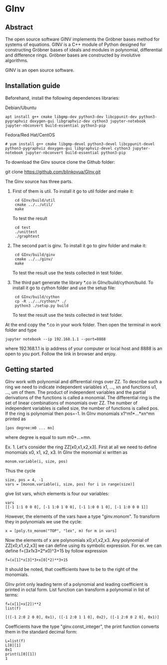 # GInv

## Abstract

The open source software GINV implements the Gröbner bases method for systems
of equations. GINV is a C++ module of Python designed for constructing Gröbner
bases of ideals and modules in polynomial, differential and difference rings.
Gröbner bases are constructed by involutive algorithms.

GINV is an open source software.

## Installation guide

Beforehand, install the following dependences libraries:

Debian/Ubuntu

    apt install g++ cmake libgmp-dev python3-dev libcppunit-dev python3-pygraphviz doxygen-gui libgraphviz-dev cython3 jupyter-notebook jupyter-nbconvert build-essential python3-pip

Fedora/Red Hat/CentOS

    # yum install g++ cmake libgmp-devel python3-devel libcppunit-devel python3-pygraphviz doxygen-gui libgraphviz-devel cython3 jupyter-notebook jupyter-nbconvert build-essential python3-pip

To download the Ginv source clone the Github folder:

git clone https://github.com/blinkovua/GInv.git

The Ginv source has three parts.

1. First of them is util. To install it go to util folder and make it:

        cd GInv/build/util
        cmake ../../util/
        make

    To test the result

        cd test
        ./unittest
        ./graphtest

2. The second part is ginv. To install it go to ginv folder and make it:

        cd GInv/build/ginv
        cmake ../../ginv/
        make

    To test the result use the tests collected in test folder.

3. The third part generate the library *.co in GInv/build/cython/build.
To install it go to cython folder and use the setup file:

        cd GInv/build/cython
        cp -R ../../cython/* ./
        python3 ./setup.py build

    To test the result use the tests collected in test folder.

At the end copy the *.co in your work folder. Then open the terminal in work
folder and type

    jupyter notebook --ip 192.168.1.1 --port=8888

where 192.168.1.1 is ip address of your computer or local host and 8888
is an open to you port. Follow the link in browser and enjoy.

## Getting started

GInv work with polynomial and differential rings over ZZ. To describe such
a ring we need to indicate independent variables x1, ..., xn and functions
u1, ..., um of them. The product of independent variables and the partial
derivations of the  functions is called a monomial. The differential ring
is the set of linear combinations of monomials over ZZ. The number of
independent variables is called size, the number of functions
is called pos. If the ring is polynomial then pos=-1. In GInv monomials
x1^m1*...*xn^mn printed as

    [pos degree:m0 ... mn]

where degree is equal to sum m0+...+mn.

Ex. 1. Let's consider the ring ZZ[x0,x1,x2,x3]. First at all we need to define
monomials x0, x1, x2, x3. In GInv the monomial xi written as

    monom.variable(i, size, pos)

Thus the cycle

    size, pos = 4, -1
    vars = [monom.variable(i, size, pos) for i in range(size)]

give list vars, which elements is four our variables:

    vars
    [[-1 1:1 0 0 0], [-1 1:0 1 0 0], [-1 1:0 0 1 0], [-1 1:0 0 0 1]]

However, the elements of the vars have a type "ginv.monom". To transform they
in polynomials we use the cycle:

    x = [poly.to_monom("TOP", "lex", m) for m in vars]

Now the elements of x are polynomials x0,x1,x2,x3. Any polynomial of
ZZ[x0,x1,x2,x3] we can define using its symbolic expression. For ex.
we can define f=(3*x1*x3+2*x0)^3+15 by follow expression

    f=(x[1]*x[3]*3+x[0]*2)**3+15

It should be noted, that coefficients have to be to the right of the monomials.

GInv print only leading term of a polynomial and leading coefficient is printed
in octal form. List function can transform a polynomial in list of terms:

    f=(x[1]+x[2])**2
    list(f)

    [([-1 2:0 2 0 0], 0x1), ([-1 2:0 1 1 0], 0x2), ([-1 2:0 0 2 0], 0x1)]

Coefficients have the type "ginv.const_integer", the print function converts
them in the standard decimal form:

    L=list(f)
    L[0][1]
    0x1
    print(L[0][1])
    1

